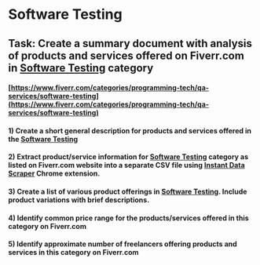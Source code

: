 # Software Testing
## Task: Create a summary document with analysis of products and services offered on Fiverr.com in [Software Testing](https://www.fiverr.com/categories/programming-tech/qa-services/software-testing) category
#### [https://www.fiverr.com/categories/programming-tech/qa-services/software-testing](https://www.fiverr.com/categories/programming-tech/qa-services/software-testing)
#### 1) Create a short general description for products and services offered in the [Software Testing](https://www.fiverr.com/categories/programming-tech/qa-services/software-testing)
#### 2) Extract product/service information for [Software Testing](https://www.fiverr.com/categories/programming-tech/qa-services/software-testing) category as listed on Fiverr.com website into a separate CSV file using [Instant Data Scraper](https://chrome.google.com/webstore/detail/instant-data-scraper/ofaokhiedipichpaobibbnahnkdoiiah) Chrome extension.
#### 3) Create a list of various product offerings in [Software Testing](https://www.fiverr.com/categories/programming-tech/qa-services/software-testing). Include product variations with brief descriptions.
#### 4) Identify common price range for the products/services offered in this category on Fiverr.com
#### 5) Identify approximate number of freelancers offering products and services in this category on Fiverr.com
